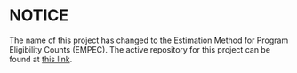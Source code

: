 # NOTICE

The name of this project has changed to the Estimation Method for Program Eligibility Counts (EMPEC).
The active repository for this project can be found at [this link](https://github.com/chapinhall/empec).
